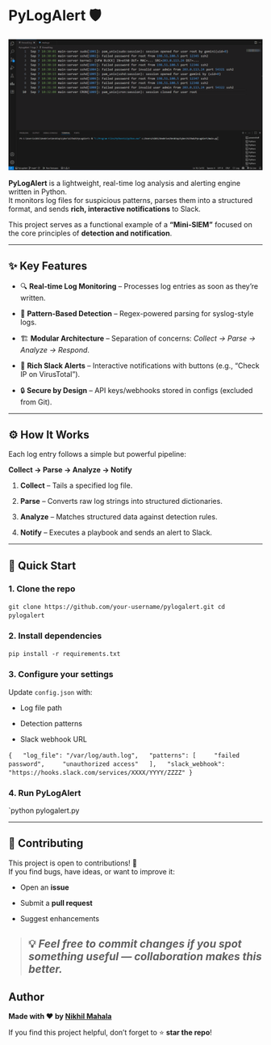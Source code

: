 # PyLogAlert 🛡️

![PyLogAlert Demo](pylogalert-demo.gif)

**PyLogAlert** is a lightweight, real-time log analysis and alerting engine written in Python.  
It monitors log files for suspicious patterns, parses them into a structured format, and sends **rich, interactive notifications** to Slack.

This project serves as a functional example of a **“Mini-SIEM”** focused on the core principles of **detection and notification**.

---

## ✨ Key Features

- 🔍 **Real-time Log Monitoring** – Processes log entries as soon as they’re written.
    
- 🧩 **Pattern-Based Detection** – Regex-powered parsing for syslog-style logs.
    
- 🏗️ **Modular Architecture** – Separation of concerns: _Collect → Parse → Analyze → Respond_.
    
- 📡 **Rich Slack Alerts** – Interactive notifications with buttons (e.g., “Check IP on VirusTotal”).
    
- 🔒 **Secure by Design** – API keys/webhooks stored in configs (excluded from Git).
    

---

## ⚙️ How It Works

Each log entry follows a simple but powerful pipeline:

**Collect → Parse → Analyze → Notify**

1. **Collect** – Tails a specified log file.
    
2. **Parse** – Converts raw log strings into structured dictionaries.
    
3. **Analyze** – Matches structured data against detection rules.
    
4. **Notify** – Executes a playbook and sends an alert to Slack.
    

---

## 🚀 Quick Start

### 1. Clone the repo

`git clone https://github.com/your-username/pylogalert.git cd pylogalert`

### 2. Install dependencies

`pip install -r requirements.txt`

### 3. Configure your settings

Update `config.json` with:

- Log file path
    
- Detection patterns
    
- Slack webhook URL
    

`{   "log_file": "/var/log/auth.log",   "patterns": [     "failed password",     "unauthorized access"   ],   "slack_webhook": "https://hooks.slack.com/services/XXXX/YYYY/ZZZZ" }`

### 4. Run PyLogAlert

`python pylogalert.py

---

## 🤝 Contributing

This project is open to contributions! 🚀  
If you find bugs, have ideas, or want to improve it:

- Open an **issue**
    
- Submit a **pull request**
    
- Suggest enhancements
    

> 💡 _Feel free to commit changes if you spot something useful — collaboration makes this better._
> ---
## Author

**Made with ❤️ by [Nikhil Mahala](https://github.com/nikhilmahala987)**

If you find this project helpful, don’t forget to ⭐ **star the repo**!
